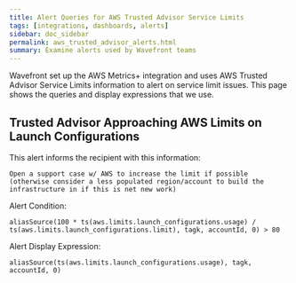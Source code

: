 ```yaml
---
title: Alert Queries for AWS Trusted Advisor Service Limits
tags: [integrations, dashboards, alerts]
sidebar: doc_sidebar
permalink: aws_trusted_advisor_alerts.html
summary: Examine alerts used by Wavefront teams
---
```

Wavefront set up the AWS Metrics+ integration and uses AWS Trusted Advisor Service Limits information to alert on service limit issues. This page shows the queries and display expressions that we use.

## Trusted Advisor Approaching AWS Limits on Launch Configurations

This alert informs the recipient with this information:

```
Open a support case w/ AWS to increase the limit if possible (otherwise consider a less populated region/account to build the infrastructure in if this is net new work)
```

Alert Condition:
```
aliasSource(100 * ts(aws.limits.launch_configurations.usage) / ts(aws.limits.launch_configurations.limit), tagk, accountId, 0) > 80
```

Alert Display Expression:
```
aliasSource(ts(aws.limits.launch_configurations.usage), tagk, accountId, 0)
```
